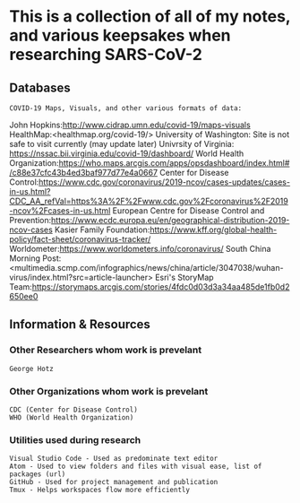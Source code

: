 # This is a collection of all of my notes, and various keepsakes when researching SARS-CoV-2

## Databases

    COVID-19 Maps, Visuals, and other various formats of data:

John Hopkins:<http://www.cidrap.umn.edu/covid-19/maps-visuals>
HealthMap:<healthmap.org/covid-19/>
University of Washington: Site is not safe to visit currently (may update later)
Univrsity of Virginia: <https://nssac.bii.virginia.edu/covid-19/dashboard/>
World Health Organization:<https://who.maps.arcgis.com/apps/opsdashboard/index.html#/c88e37cfc43b4ed3baf977d77e4a0667>
Center for Disease Control:<https://www.cdc.gov/coronavirus/2019-ncov/cases-updates/cases-in-us.html?CDC_AA_refVal=https%3A%2F%2Fwww.cdc.gov%2Fcoronavirus%2F2019-ncov%2Fcases-in-us.html>
European Centre for Disease Control and Prevention:<https://www.ecdc.europa.eu/en/geographical-distribution-2019-ncov-cases>
Kasier Family Foundation:<https://www.kff.org/global-health-policy/fact-sheet/coronavirus-tracker/>
Worldometer:<https://www.worldometers.info/coronavirus/>
South China Morning Post:<multimedia.scmp.com/infographics/news/china/article/3047038/wuhan-virus/index.html?src=article-launcher>
Esri's StoryMap Team:<https://storymaps.arcgis.com/stories/4fdc0d03d3a34aa485de1fb0d2650ee0>

## Information & Resources

### Other Researchers whom work is prevelant

    George Hotz

### Other Organizations whom work is prevelant

    CDC (Center for Disease Control)
    WHO (World Health Organization)

### Utilities used during research

    Visual Studio Code - Used as predominate text editor
    Atom - Used to view folders and files with visual ease, list of packages (url)
    GitHub - Used for project management and publication
    Tmux - Helps workspaces flow more efficiently
